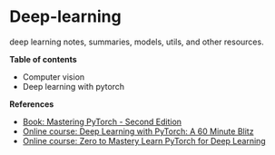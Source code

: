 # Deep-learning
deep learning notes, summaries, models, utils, and other resources.


__Table of contents__
- Computer vision 
- Deep learning with pytorch


__References__
- [Book: Mastering PyTorch - Second Edition](https://learning.oreilly.com/library/view/mastering-pytorch/9781801074308)
- [Online course: Deep Learning with PyTorch: A 60 Minute Blitz](https://pytorch.org/tutorials/beginner/deep_learning_60min_blitz.html)
- [Online course: Zero to Mastery Learn PyTorch for Deep Learning](https://www.learnpytorch.io/#course-materialsoutline)
